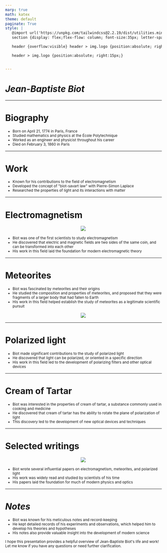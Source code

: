 ```yaml
---
marp: true
math: katex
theme: default
paginate: True
style: |
   @import url('https://unpkg.com/tailwindcss@2.2.19/dist/utilities.min.css');
   section {display: flex;flex-flow: column; font-size:35px; letter-spacing:1.4px;}

   header {overflow:visible} header > img.logo {position:absolute; right:15px;}

   header > img.logo {position:absolute; right:15px;}


---
```

<!-- backgroundColor: #828985 -->
<!-- _class: lead -->

 # _Jean-Baptiste Biot_

---
<style scoped>p,li {font-size:0.84em}</style>

 # Biography

- Born on April 21, 1774 in Paris, France
- Studied mathematics and physics at the École Polytechnique
- Worked as an engineer and physicist throughout his career
- Died on February 3, 1860 in Paris

---
<style scoped>p,li {font-size:0.88em}</style>

 # Work
- Known for his contributions to the field of electromagnetism
- Developed the concept of "biot-savart law" with Pierre-Simon Laplace
- Researched the properties of light and its interactions with matter


---
<style scoped>p,li {font-size:0.84em}</style>

 # Electromagnetism
<div style="display: flex; flex: 1 1 auto; flex-flow: row; min-height: 0"><div style="display: flex; flex: 1 1 auto; justify-content: center;min-height:0;min-width:0; margin-bottom:0.1em;;margin-right:0.15em">
<img style='object-fit: contain; max-height:100%; max-width:100%; background-color: rgba(0,0,0,0);' src='https://upload.wikimedia.org/wikipedia/commons/thumb/d/d6/Biot_-_Essai_de_g%C3%A9om%C3%A9trie_analytique%2C_appliqu%C3%A9e_aux_courbes_et_aux_surfaces_du_second_ordre%2C_1826_-_755044.tif/lossy-page1-220px-Biot_-_Essai_de_g%C3%A9om%C3%A9trie_analytique%2C_appliqu%C3%A9e_aux_courbes_et_aux_surfaces_du_second_ordre%2C_1826_-_755044.tif.jpg'/>
</div>
</div>

- Biot was one of the first scientists to study electromagnetism
- He discovered that electric and magnetic fields are two sides of the same coin, and can be transformed into each other
- His work in this field laid the foundation for modern electromagnetic theory

---
<style scoped>p,li {font-size:0.84em}</style>

 # Meteorites
- Biot was fascinated by meteorites and their origins
- He studied the composition and properties of meteorites, and proposed that they were fragments of a larger body that had fallen to Earth
- His work in this field helped establish the study of meteorites as a legitimate scientific pursuit
<div style="display: flex; flex: 1 1 auto; flex-flow: row; min-height: 0"><div style="display: flex; flex: 1 1 auto; justify-content: center;min-height:0;min-width:0; margin-bottom:0.1em;;margin-right:0.15em">
<img style='object-fit: contain; max-height:100%; max-width:100%; background-color: rgba(0,0,0,0);' src='https://upload.wikimedia.org/wikipedia/commons/thumb/d/da/Jean-Baptiste_Biot_by_Henri_Victor_Regnault%2C_1851.jpg/220px-Jean-Baptiste_Biot_by_Henri_Victor_Regnault%2C_1851.jpg'/>
</div>
</div>


---
<style scoped>p,li {font-size:0.88em}</style>

 # Polarized light

- Biot made significant contributions to the study of polarized light
- He discovered that light can be polarized, or oriented in a specific direction
- His work in this field led to the development of polarizing filters and other optical devices

---
<style scoped>p,li {font-size:0.88em}</style>

 # Cream of Tartar

- Biot was interested in the properties of cream of tartar, a substance commonly used in cooking and medicine
- He discovered that cream of tartar has the ability to rotate the plane of polarization of light
- This discovery led to the development of new optical devices and techniques

---
<style scoped>p,li {font-size:0.84em}</style>

 # Selected writings
<div style="display: flex; flex: 1 1 auto; flex-flow: row; min-height: 0"><div style="display: flex; flex: 1 1 auto; justify-content: center;min-height:0;min-width:0; margin-bottom:0.1em;;margin-right:0.15em">
<img style='object-fit: contain; max-height:100%; max-width:100%; background-color: rgba(0,0,0,0);' src='https://upload.wikimedia.org/wikipedia/commons/thumb/3/3e/Biot%2C_Jean_Baptiste_%E2%80%93_Notions_%C3%A9l%C3%A9mentaires_de_statique%2C_1829_%E2%80%93_BEIC_12147982.jpg/220px-Biot%2C_Jean_Baptiste_%E2%80%93_Notions_%C3%A9l%C3%A9mentaires_de_statique%2C_1829_%E2%80%93_BEIC_12147982.jpg'/>
</div>
</div>

- Biot wrote several influential papers on electromagnetism, meteorites, and polarized light
- His work was widely read and studied by scientists of his time
- His papers laid the foundation for much of modern physics and optics

---
<style scoped>p,li {font-size:0.84em}</style>

 # _Notes_
- Biot was known for his meticulous notes and record-keeping
- He kept detailed records of his experiments and observations, which helped him to develop his theories and hypotheses
- His notes also provide valuable insight into the development of modern science

I hope this presentation provides a helpful overview of Jean-Baptiste Biot's life and work! Let me know if you have any questions or need further clarification.
